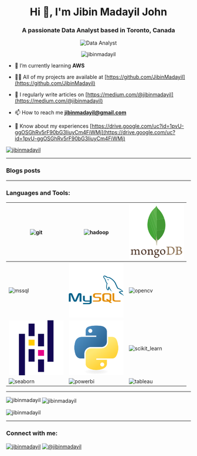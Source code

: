 
<h1 align="center">Hi 👋, I'm Jibin Madayil John</h1>
<h3 align="center">A passionate Data Analyst based in Toronto, Canada</h3>

<div align="center">
  <img alt="Data Analyst" src="https://user-images.githubusercontent.com/66437638/151714978-6737d779-3d35-4926-9d9f-1f4f16946e7a.gif">
</div>


<p align="center"> <img src="https://komarev.com/ghpvc/?username=jibinmadayil&label=Profile%20views&color=0e75b6&style=flat" alt="jibinmadayil" /> </p>

- 🌱 I’m currently learning **AWS**

- 👨‍💻 All of my projects are available at [https://github.com/JibinMadayil](https://github.com/JibinMadayil)

- 📝 I regularly write articles on [https://medium.com/@jibinmadayil](https://medium.com/@jibinmadayil)

- 📫 How to reach me **jibinmadayil@gmail.com**

- 📄 Know about my experiences [https://drive.google.com/uc?id=1pvU-ggOSGhRv5rF90bG3IiuyCm4FiWMj](https://drive.google.com/uc?id=1pvU-ggOSGhRv5rF90bG3IiuyCm4FiWMj)

<p align="left"> <a href="https://github.com/ryo-ma/github-profile-trophy"><img src="https://github-profile-trophy.vercel.app/?username=jibinmadayil" alt="jibinmadayil" /></a> </p>


---
### Blogs posts
<!-- BLOG-POST-LIST:START -->
<!-- BLOG-POST-LIST:END -->


---

<h3 align="left">Languages and Tools:</h3>
 <!-- GitHub README.md -->


| <img src="https://www.vectorlogo.zone/logos/git-scm/git-scm-icon.svg" alt="git" width="150" height="150"> | <img src="https://www.vectorlogo.zone/logos/apache_hadoop/apache_hadoop-icon.svg" alt="hadoop" width="150" height="150"> | <img src="https://raw.githubusercontent.com/devicons/devicon/master/icons/mongodb/mongodb-original-wordmark.svg" alt="mongodb" width="150" height="150"> |
|---|---|---|
| <img src="https://www.svgrepo.com/show/303229/microsoft-sql-server-logo.svg" alt="mssql" width="150" height="150"> | <img src="https://raw.githubusercontent.com/devicons/devicon/master/icons/mysql/mysql-original-wordmark.svg" alt="mysql" width="150" height="150"> | <img src="https://www.vectorlogo.zone/logos/opencv/opencv-icon.svg" alt="opencv" width="150" height="150"> |
| <img src="https://raw.githubusercontent.com/devicons/devicon/2ae2a900d2f041da66e950e4d48052658d850630/icons/pandas/pandas-original.svg" alt="pandas" width="150" height="150"> | <img src="https://raw.githubusercontent.com/devicons/devicon/master/icons/python/python-original.svg" alt="python" width="150" height="150"> | <img src="https://upload.wikimedia.org/wikipedia/commons/0/05/Scikit_learn_logo_small.svg" alt="scikit_learn" width="150" height="150"> |
| <img src="https://seaborn.pydata.org/_images/logo-mark-lightbg.svg" alt="seaborn" width="150" height="150"> | <img src="https://www.vectorlogo.zone/logos/microsoft_powerbi/microsoft_powerbi-icon.svg" alt="powerbi" width="150" height="150"> | <img src="https://upload.wikimedia.org/wikipedia/commons/4/4b/Tableau_Logo.png" alt="tableau" width="150" height="150"> |




<!-- Repeat similar patterns for the other rows -->







---

<p><img align="left" src="https://github-readme-stats.vercel.app/api/top-langs?username=jibinmadayil&show_icons=true&locale=en&layout=compact" alt="jibinmadayil" /></p>

<p>&nbsp;<img align="center" src="https://github-readme-stats.vercel.app/api?username=jibinmadayil&show_icons=true&locale=en" alt="jibinmadayil" /></p>

<p><img align="center" src="https://github-readme-streak-stats.herokuapp.com/?user=jibinmadayil&" alt="jibinmadayil" /></p>

---

<h3 align="left">Connect with me:</h3>
<p align="left">
<a href="https://linkedin.com/in/jibinmadayil" target="blank"><img align="center" src="https://raw.githubusercontent.com/rahuldkjain/github-profile-readme-generator/master/src/images/icons/Social/linked-in-alt.svg" alt="jibinmadayil" height="30" width="40" /></a>
<a href="https://medium.com/@jibinmadayil" target="blank"><img align="center" src="https://raw.githubusercontent.com/rahuldkjain/github-profile-readme-generator/master/src/images/icons/Social/medium.svg" alt="@jibinmadayil" height="30" width="40" /></a>
</p>
